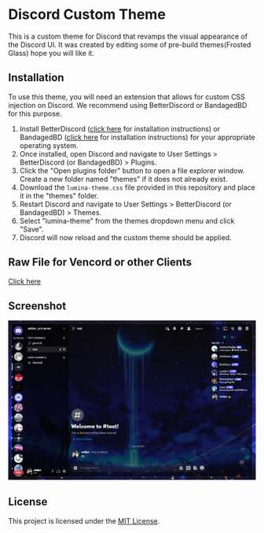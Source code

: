 # Discord Custom Theme

This is a custom theme for Discord that revamps the visual appearance of the Discord UI. It was created by editing some of pre-build themes(Frosted Glass) hope you will like it.

## Installation

To use this theme, you will need an extension that allows for custom CSS injection on Discord. We recommend using BetterDiscord or BandagedBD for this purpose.

1.  Install BetterDiscord ([click here](https://betterdiscord.app/) for installation instructions) or BandagedBD ([click here](https://rauenzi.github.io/BBDInstaller/) for installation instructions) for your appropriate operating system.
2.  Once installed, open Discord and navigate to User Settings > BetterDiscord (or BandagedBD) > Plugins.
3.  Click the "Open plugins folder" button to open a file explorer window. Create a new folder named "themes" if it does not already exist.
4.  Download the `lumina-theme.css` file provided in this repository and place it in the "themes" folder.
5.  Restart Discord and navigate to User Settings > BetterDiscord (or BandagedBD) > Themes.
6.  Select "lumina-theme" from the themes dropdown menu and click "Save".
7.  Discord will now reload and the custom theme should be applied.

## Raw File for Vencord or other Clients

[Click here](https://raw.githubusercontent.com/AetherLapse/Lumina/main/theme.css)

## Screenshot

![Screenshot of Discord Custom Theme](/screenshot.png)

## License

This project is licensed under the [MIT License](/LICENSE).
